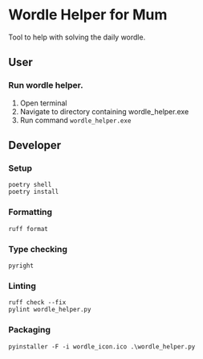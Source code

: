 # Wordle Helper for Mum
Tool to help with solving the daily wordle.

## User
### Run wordle helper.
1. Open terminal
2. Navigate to directory containing wordle_helper.exe
3. Run command `wordle_helper.exe`

## Developer
### Setup
```
poetry shell
poetry install
```

### Formatting
```ruff format```

### Type checking
```pyright```

### Linting
```
ruff check --fix
pylint wordle_helper.py
```

### Packaging
```
pyinstaller -F -i wordle_icon.ico .\wordle_helper.py
```